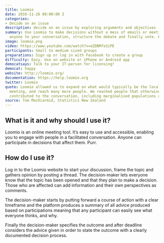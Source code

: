 ```yaml
---
title: Loomio
date: 2016-11-26 00:00:00 Z
categories:
- Decide on an issue
description: decide on an issue by exploring arguments and objectives
summary: Use Loomio to make decisions without a mess of emails or meetings. Invite
  anyone to your conversation, structure the debate and finally vote. Easy right?
image: loomio.png
video: https://www.youtube.com/watch?v=eZDBMfe3iPE
participants: Small to medium sized groups
preparations: Sign up or log in with Facebook to create a group
difficulty: Easy. Use on website or iPhone or Android app
democatsays: Talk to your IT-person for licensing!
democat: happy
website: http://loomio.org/
documentation: https://help.loomio.org
twitter: Loomio
quote: Loomio allowed us to expand on what would typically be the local town hall
  meeting, and reach many more people. We reached people that otherwise wouldn't have
  contributed to the conversation, including marginalised populations and youth.
source: Tom MacDiarmid, Statistics New Zealand
---
```


## What is it and why should I use it?

Loomio is an online meeting tool. It’s easy to use and accessible, enabling you to engage with people in a facilitated conversation. Anyone can participate in decisions that affect them. Purr.

## How do I use it?

Log in to the Loomio website to start your discussion, frame the topic and gathers opinion by posting a thread. The decision-maker lets everyone know that the topic has been opened and that they plan to make a decision. Those who are affected can add information and their own perspectives as comments.

The decision-maker starts by putting forward a course of action with a clear timeframe and the platform produces a summary of all advice produced based on participations meaning that any participant can easily see what everyone thinks, and why.

Finally the decision-maker specifies the outcome and after deadline considers the advice given in order to state the outcome with a clearly documented decision process.

